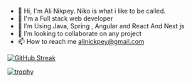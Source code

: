 - 👋 Hi, I'm Ali Nikpey. Niko is what i like to be called. 
- 👀 I'm a Full stack web developer 
- 🌱 I’m Using Java, Spring , Angular and React And Next js
- 💞️ I’m looking to collaborate on any project
- 📫 How to reach me alinickpey@gmail.com


[![GitHub Streak](https://streak-stats.demolab.com/?user=nikonikpay)](https://git.io/streak-stats)


[![trophy](https://github-profile-trophy.vercel.app/?username=nikonikpay&theme=onedark)](https://github.com/ryo-ma/github-profile-trophy)



<!---
nikonikpay/nikonikpay is a ✨ special ✨ repository because its `README.md` (this file) appears on your GitHub profile.
You can click the Preview link to take a look at your changes.
--->
